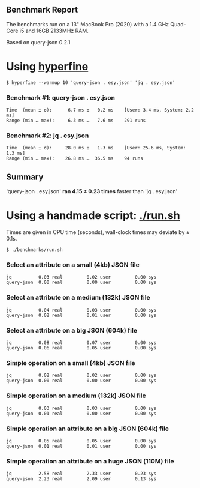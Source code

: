 ## Benchmark Report
The benchmarks run on a 13" MacBook Pro (2020) with a 1.4 GHz Quad-Core i5 and 16GB 2133MHz RAM.

Based on query-json 0.2.1

# Using [hyperfine](https://github.com/sharkdp/hyperfine)

`$ hyperfine --warmup 10 'query-json . esy.json' 'jq . esy.json'`
### Benchmark #1: query-json . esy.json
```
Time  (mean ± σ):      6.7 ms ±   0.2 ms    [User: 3.4 ms, System: 2.2 ms]
Range (min … max):     6.3 ms …   7.6 ms    291 runs
```
### Benchmark #2: jq . esy.json
```
Time  (mean ± σ):     28.0 ms ±   1.3 ms    [User: 25.6 ms, System: 1.3 ms]
Range (min … max):    26.8 ms …  36.5 ms    94 runs
```

## Summary
'query-json . esy.json' **ran 4.15 ± 0.23 times** faster than 'jq . esy.json'

# Using a handmade script: [./run.sh](./run.sh)
Times are given in CPU time (seconds), wall-clock times may deviate by ± 0.1s.

`$ ./benchmarks/run.sh`
### Select an attribute on a small (4kb) JSON file
```
jq          0.03 real         0.02 user         0.00 sys
query-json  0.00 real         0.00 user         0.00 sys
```
### Select an attribute on a medium (132k) JSON file
```
jq          0.04 real         0.03 user         0.00 sys
query-json  0.02 real         0.01 user         0.00 sys
```
### Select an attribute on a big JSON (604k) file
```
jq          0.08 real         0.07 user         0.00 sys
query-json  0.06 real         0.05 user         0.00 sys
```

### Simple operation on a small (4kb) JSON file
```
jq          0.02 real         0.02 user         0.00 sys
query-json  0.00 real         0.00 user         0.00 sys
```
### Simple operation on a medium (132k) JSON file
```
jq          0.03 real         0.03 user         0.00 sys
query-json  0.01 real         0.00 user         0.00 sys
```
### Simple operation an attribute on a big JSON (604k) file
```
jq          0.05 real         0.05 user         0.00 sys
query-json  0.01 real         0.01 user         0.00 sys
```
### Simple operation an attribute on a huge JSON (110M) file
```
jq          2.58 real         2.33 user         0.23 sys
query-json  2.23 real         2.09 user         0.13 sys
```